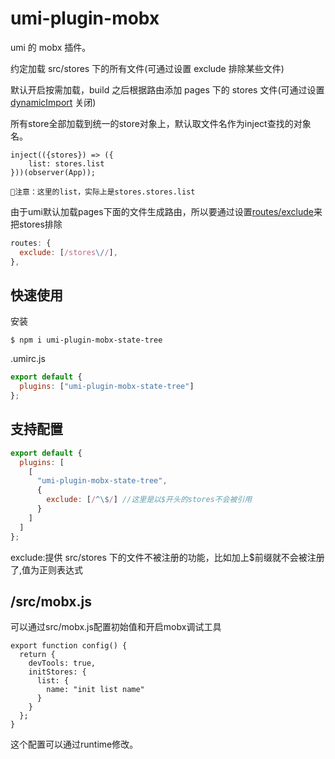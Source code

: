 # umi-plugin-mobx

umi 的 mobx 插件。

约定加载 src/stores 下的所有文件(可通过设置 exclude 排除某些文件)

默认开启按需加载，build 之后根据路由添加 pages 下的 stores 文件(可通过设置 [dynamicImport](https://umijs.org/zh/plugin/umi-plugin-react.html#dynamicimport) 关闭)

所有store全部加载到统一的store对象上，默认取文件名作为inject查找的对象名。
```
inject(({stores}) => ({
    list: stores.list
}))(observer(App));

注意：这里的list，实际上是stores.stores.list
```

由于umi默认加载pages下面的文件生成路由，所以要通过设置[routes/exclude](https://umijs.org/zh/plugin/umi-plugin-react.html#routes)来把stores排除
```js
routes: {
  exclude: [/stores\//],
},
```
## 快速使用
安装
```
$ npm i umi-plugin-mobx-state-tree
```
.umirc.js

```js
export default {
  plugins: ["umi-plugin-mobx-state-tree"]
};
```

## 支持配置

```js
export default {
  plugins: [
    [
      "umi-plugin-mobx-state-tree",
      {
        exclude: [/^\$/] //这里是以$开头的stores不会被引用
      }
    ]
  ]
};
```

exclude:提供 src/stores 下的文件不被注册的功能，比如加上$前缀就不会被注册了,值为正则表达式


## /src/mobx.js
可以通过src/mobx.js配置初始值和开启mobx调试工具
```
export function config() {
  return {
    devTools: true,
    initStores: {
      list: {
        name: "init list name"
      }
    }
  };
}
```
这个配置可以通过runtime修改。